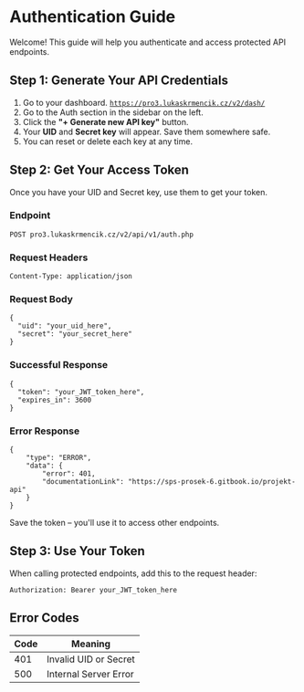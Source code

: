 # Authentication Guide

Welcome! This guide will help you authenticate and access protected API endpoints.

## Step 1: Generate Your API Credentials

1. Go to your dashboard. [`https://pro3.lukaskrmencik.cz/v2/dash/`](https://pro3.lukaskrmencik.cz/v2/dash/)
2. Go to the Auth section in the sidebar on the left.
3. Click the **"+ Generate new API key"** button.
4. Your **UID** and **Secret key** will appear. Save them somewhere safe.
5. You can reset or delete each key at any time.

## Step 2: Get Your Access Token

Once you have your UID and Secret key, use them to get your token.

### Endpoint

```
POST pro3.lukaskrmencik.cz/v2/api/v1/auth.php
```

### Request Headers

```
Content-Type: application/json
```

### Request Body

```
{
  "uid": "your_uid_here",
  "secret": "your_secret_here"
}
```

### Successful Response

```
{
  "token": "your_JWT_token_here",
  "expires_in": 3600
}
```

### Error Response

```
{
    "type": "ERROR",
    "data": {
        "error": 401,
        "documentationLink": "https://sps-prosek-6.gitbook.io/projekt-api"
    }
}
```

Save the token – you'll use it to access other endpoints.

## Step 3: Use Your Token

When calling protected endpoints, add this to the request header:

```
Authorization: Bearer your_JWT_token_here
```

## Error Codes

| Code | Meaning               |
| ---- | --------------------- |
| 401  | Invalid UID or Secret |
| 500  | Internal Server Error |
